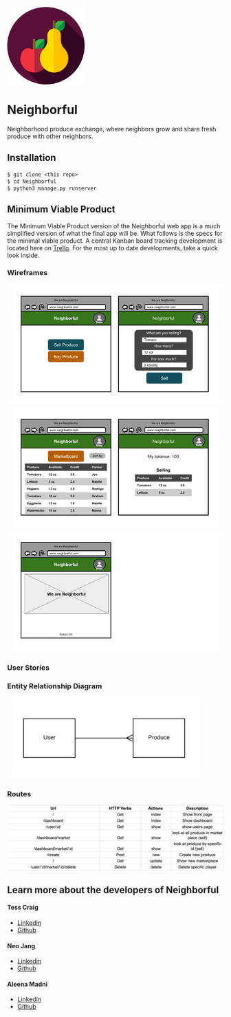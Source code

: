 <img src="docs/fruits.svg" width="180">

# Neighborful
Neighborhood produce exchange, where neighbors grow and share fresh produce with other neighbors.

## Installation
```
$ git clone <this repo>
$ cd Neighborful
$ python3 manage.py runserver
```

## Minimum Viable Product

The Minimum Viable Product version of the Neighborful web app is a much simplified version of what the final app will be. What follows is the specs for the minimal viable product. A central Kanban board tracking development is located here on [Trello](https://trello.com/b/J1FgDYrT/neighborful). For the most up to date developments, take a quick look inside.

### Wireframes

![](docs/wireframe01.png)
![](docs/wireframe02.png)
![](docs/wireframe03.png)

### User Stories

### Entity Relationship Diagram

![](docs/neighborful-ERD.png)

### Routes
![](docs/routes.jpg)

## Learn more about the developers of Neighborful

#### Tess Craig
- [Linkedin](https://www.linkedin.com/in/tessashleycraig/)
- [Github](https://github.com/TessACraig89)

#### Neo Jang
- [Linkedin](https://www.linkedin.com/in/neojang/)
- [Github](https://github.com/njang)

#### Aleena Madni
- [Linkedin](https://www.linkedin.com/in/aleena-madni/)
- [Github](https://github.com/aleenamad)
